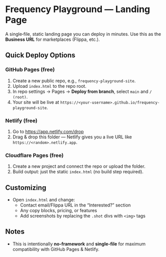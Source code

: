 # Frequency Playground — Landing Page

A single‑file, static landing page you can deploy in minutes. Use this as the **Business URL** for marketplaces (Flippa, etc.).

## Quick Deploy Options

### GitHub Pages (free)
1) Create a new public repo, e.g., `frequency-playground-site`.
2) Upload `index.html` to the repo root.
3) In repo settings → Pages → **Deploy from branch**, select `main` and `/ (root)`.
4) Your site will be live at `https://<your-username>.github.io/frequency-playground-site`.

### Netlify (free)
1) Go to https://app.netlify.com/drop
2) Drag & drop this folder — Netlify gives you a live URL like `https://<random>.netlify.app`.

### Cloudflare Pages (free)
1) Create a new project and connect the repo or upload the folder.
2) Build output: just the static `index.html` (no build step required).

## Customizing
- Open `index.html` and change:
  - Contact email/Flippa URL in the “Interested?” section
  - Any copy blocks, pricing, or features
  - Add screenshots by replacing the `.shot` divs with `<img>` tags

## Notes
- This is intentionally **no‑framework** and **single‑file** for maximum compatibility with GitHub Pages & Netlify.
